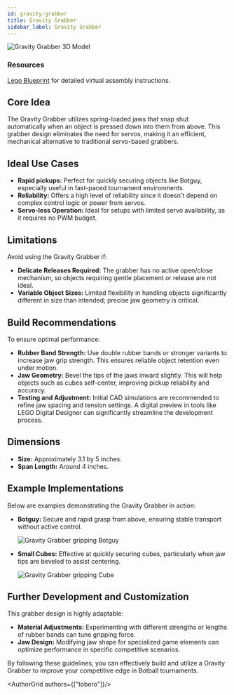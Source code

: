```yaml
---
id: gravity-grabber
title: Gravity Grabber
sidebar_label: Gravity Grabber
---
```


![Gravity Grabber 3D Model](/hardware/gravity_grabber/0.png)

### Resources
<a href="/hardware/gravity_grabber/designer/">Lego Blueprint</a> for detailed virtual assembly instructions.

## Core Idea

The Gravity Grabber utilizes spring-loaded jaws that snap shut automatically when an object is pressed down into them
from above. This grabber design eliminates the need for servos, making it an efficient, mechanical alternative to
traditional servo-based grabbers.

## Ideal Use Cases

* **Rapid pickups:** Perfect for quickly securing objects like Botguy, especially useful in fast-paced tournament
  environments.
* **Reliability:** Offers a high level of reliability since it doesn't depend on complex control logic or power from
  servos.
* **Servo-less Operation:** Ideal for setups with limited servo availability, as it requires no PWM budget.

## Limitations

Avoid using the Gravity Grabber if:

* **Delicate Releases Required:** The grabber has no active open/close mechanism, so objects requiring gentle placement
  or release are not ideal.
* **Variable Object Sizes:** Limited flexibility in handling objects significantly different in size than intended;
  precise jaw geometry is critical.

## Build Recommendations

To ensure optimal performance:

* **Rubber Band Strength:** Use double rubber bands or stronger variants to increase jaw grip strength. This ensures
  reliable object retention even under motion.
* **Jaw Geometry:** Bevel the tips of the jaws inward slightly. This will help objects such as cubes self-center,
  improving pickup reliability and accuracy.
* **Testing and Adjustment:** Initial CAD simulations are recommended to refine jaw spacing and tension settings. A
  digital preview in tools like LEGO Digital Designer can significantly streamline the development process.

## Dimensions

* **Size:** Approximately 3.1 by 5 inches.
* **Span Length:** Around 4 inches.

## Example Implementations

Below are examples demonstrating the Gravity Grabber in action:

* **Botguy:** Secure and rapid grasp from above, ensuring stable transport without active control.

  ![Gravity Grabber gripping Botguy](/hardware/gravity_grabber/1.jpg)

* **Small Cubes:** Effective at quickly securing cubes, particularly when jaw tips are beveled to assist centering.

  ![Gravity Grabber gripping Cube](/hardware/gravity_grabber/2.jpg)

## Further Development and Customization

This grabber design is highly adaptable:

* **Material Adjustments:** Experimenting with different strengths or lengths of rubber bands can tune gripping force.
* **Jaw Design:** Modifying jaw shape for specialized game elements can optimize performance in specific competitive
  scenarios.

By following these guidelines, you can effectively build and utilize a Gravity Grabber to improve your competitive edge
in Botball tournaments.

<AuthorGrid authors={["tobero"]}/>